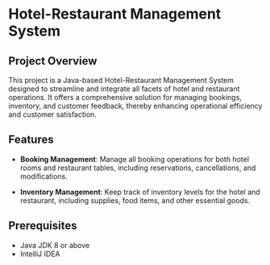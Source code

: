 # Hotel-Restaurant Management System

## Project Overview

This project is a Java-based Hotel-Restaurant Management System designed to streamline and integrate all facets of hotel and restaurant operations. It offers a comprehensive solution for managing bookings, inventory, and customer feedback, thereby enhancing operational efficiency and customer satisfaction.

## Features

- **Booking Management**: Manage all booking operations for both hotel rooms and restaurant tables, including reservations, cancellations, and modifications.

- **Inventory Management**: Keep track of inventory levels for the hotel and restaurant, including supplies, food items, and other essential goods.

## Prerequisites

- Java JDK 8 or above
- IntelliJ IDEA
